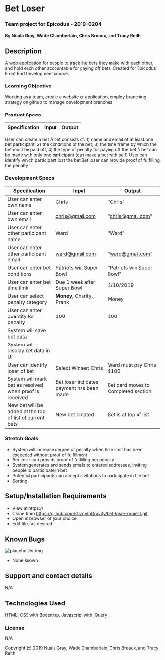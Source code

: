 # Bet Loser

### Team project for Epicodus - 2019-0204

#### By Nuala Gray, Wade Chamberlain, Chris Breaux, and Tracy Reith

## Description

A web application for people to track the bets they make with each other, and hold each other accountable for paying off bets. Created for Epicodus Front End Development course.

### Learning Objective

Working as a team, create a website or application, employ branching strategy on github to manage development branches.

### Product Specs

Specification | Input | Output
------------- | ----- | ------
User can create a bet
A bet consists of: 1) name and email of at least one bet participant, 2) the conditions of the bet, 3) the time frame by which the bet must be paid off, 4) the type of penalty for paying off the bet
A bet can be made with only one participant (can make a bet with self)
User can identify which participant lost the bet
Bet loser can provide proof of fulfilling the penalty

### Development Specs

Specification | Input | Output
------------- | ----- | ------
User can enter own name | Chris | "Chris"
User can enter own email | chris@gmail.com | "chris@gmail.com"
User can enter other participant name | Ward | "Ward"
User can enter other participant email | ward@gmail.com | "ward@gmail.com"
User can enter bet conditions | Patriots win Super Bowl | "Patriots win Super Bowl"
User can enter bet time limit | Due 1 week after Super Bowl | 2/10/2019
User can select penalty category | **Money**, Charity, Prank | Money
User can enter quantity for penalty | 100 | 100
System will save bet data | |
System will display bet data in UI | |
User can identify loser of bet | Select Winner: Chris | Ward must pay Chris $100  
System will mark bet as resolved when proof is received | Bet loser indicates payment has been made | Bet card moves to Completed section
New bet will be added at the top of list of current bets | New bet created | Bet is at top of list


### Stretch Goals

* System will increase degree of penalty when time limit has been exceeded without proof of fulfillment
* Bet loser can provide proof of fulfilling bet penalty
* System generates and sends emails to entered addresses, inviting people to participate in bet
* Potential participants can accept invitations to participate in the bet
* Sorting


## Setup/Installation Requirements

* View at https://
* Clone from https://github.com/GraceInGravity/bet-loser-project.git
* Open in browser of your choice
* Edit files as desired


## Known Bugs

![placeholder img](https://raw.githubusercontent.com/GraceInGravity/bet-loser-project/blob/master/imgs/generic-person.png)

* None known

## Support and contact details

N/A

## Technologies Used

HTML, CSS with Bootstrap, Javascript with jQuery

### License

N/A

Copyright (c) 2019 Nuala Gray, Wade Chamberlain, Chris Breaux, and Tracy Reith
